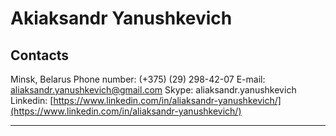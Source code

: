 # Akiaksandr Yanushkevich
## Contacts
Minsk, Belarus
Phone number: (+375) (29) 298-42-07
E-mail: aliaksandr.yanushkevich@gmail.com
Skype: aliaksandr.yanushkevich
Linkedin: [https://www.linkedin.com/in/aliaksandr-yanushkevich/](https://www.linkedin.com/in/aliaksandr-yanushkevich/)

---
